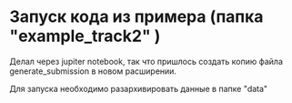 # Запуск кода из примера (папка "example_track2" )
Делал через jupiter notebook, так что пришлось создать копию файла generate_submission в новом расширении.

Для запуска необходимо разархивировать данные в папке "data"
